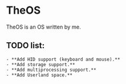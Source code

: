 # TheOS
TheOS is an OS written by me.

## TODO list:
    - **Add HID support (keyboard and mouse).**
    - **Add storage support.**
    - **Add multiprocessing support.**
    - **Add Userland space.**